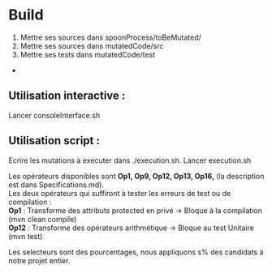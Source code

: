 <!-- Comment construire votre framework -->

# Build #

1. Mettre ses sources dans spoonProcess/toBeMutated/
2. Mettre ses sources dans mutatedCode/src
3. Mettre ses tests dans mutatedCode/test

-
## Utilisation interactive : #
Lancer consoleInterface.sh

## Utilisation script : #
Ecrire les mutations à executer dans ./execution.sh.
Lancer execution.sh

Les opérateurs disponibles sont <b>Op1, Op9, Op12, Op13, Op16,</b> (la description est dans Specifications.md). <br/>
Les deux opérateurs qui suffiront à tester les erreurs de test ou de compilation :
<br/><b>Op1</b> : Transforme des attributs protected en privé -> Bloque à la compilation (mvn clean compile)
<br/><b>Op12</b> : Transforme des opérateurs arithmétique -> Bloque au test Unitaire (mvn test)

Les selecteurs sont des pourcentages, nous appliquons s% des candidats à notre projet entier.
